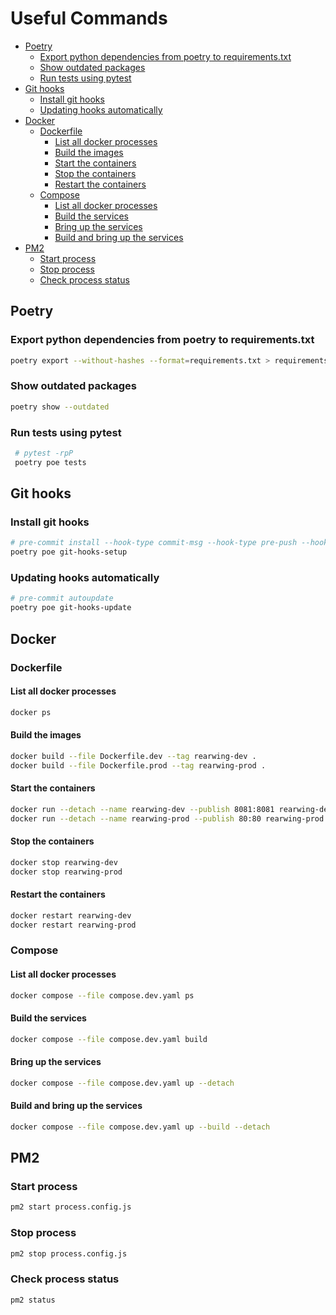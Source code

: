 # Useful Commands <!-- omit from toc -->

- [Poetry](#poetry)
  - [Export python dependencies from poetry to requirements.txt](#export-python-dependencies-from-poetry-to-requirementstxt)
  - [Show outdated packages](#show-outdated-packages)
  - [Run tests using pytest](#run-tests-using-pytest)
- [Git hooks](#git-hooks)
  - [Install git hooks](#install-git-hooks)
  - [Updating hooks automatically](#updating-hooks-automatically)
- [Docker](#docker)
  - [Dockerfile](#dockerfile)
    - [List all docker processes](#list-all-docker-processes)
    - [Build the images](#build-the-images)
    - [Start the containers](#start-the-containers)
    - [Stop the containers](#stop-the-containers)
    - [Restart the containers](#restart-the-containers)
  - [Compose](#compose)
    - [List all docker processes](#list-all-docker-processes-1)
    - [Build the services](#build-the-services)
    - [Bring up the services](#bring-up-the-services)
    - [Build and bring up the services](#build-and-bring-up-the-services)
- [PM2](#pm2)
  - [Start process](#start-process)
  - [Stop process](#stop-process)
  - [Check process status](#check-process-status)

## Poetry

### Export python dependencies from poetry to requirements.txt

```sh
poetry export --without-hashes --format=requirements.txt > requirements.txt
```

### Show outdated packages

```sh
poetry show --outdated
```

### Run tests using pytest

```sh
 # pytest -rpP
 poetry poe tests
```

## Git hooks

### Install git hooks

```sh
# pre-commit install --hook-type commit-msg --hook-type pre-push --hook-type pre-commit
poetry poe git-hooks-setup
```

### Updating hooks automatically

```sh
# pre-commit autoupdate
poetry poe git-hooks-update
```

## Docker

### Dockerfile

#### List all docker processes

```sh
docker ps
```

#### Build the images

```sh
docker build --file Dockerfile.dev --tag rearwing-dev .
docker build --file Dockerfile.prod --tag rearwing-prod .
```

#### Start the containers

```sh
docker run --detach --name rearwing-dev --publish 8081:8081 rearwing-dev
docker run --detach --name rearwing-prod --publish 80:80 rearwing-prod
```

#### Stop the containers

```sh
docker stop rearwing-dev
docker stop rearwing-prod
```

#### Restart the containers

```sh
docker restart rearwing-dev
docker restart rearwing-prod
```

### Compose

#### List all docker processes

```sh
docker compose --file compose.dev.yaml ps
```

#### Build the services

```sh
docker compose --file compose.dev.yaml build
```

#### Bring up the services

```sh
docker compose --file compose.dev.yaml up --detach
```


#### Build and bring up the services

```sh
docker compose --file compose.dev.yaml up --build --detach
```

## PM2

### Start process

```sh
pm2 start process.config.js
```

### Stop process

```sh
pm2 stop process.config.js
```

### Check process status

```sh
pm2 status
```
